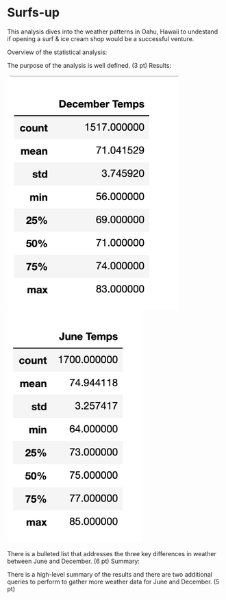 # Surfs-up
This analysis dives into the weather patterns in Oahu, Hawaii to undestand if opening a surf & ice cream shop would be a successful venture. 

Overview of the statistical analysis:

The purpose of the analysis is well defined. (3 pt)
Results:

![December_temps](Resources/December_temps.png)  ![June_Temps](Resources/June_Temps.png)



There is a bulleted list that addresses the three key differences in weather between June and December. (6 pt)
Summary:

There is a high-level summary of the results and there are two additional queries to perform to gather more weather data for June and December. (5 pt)
